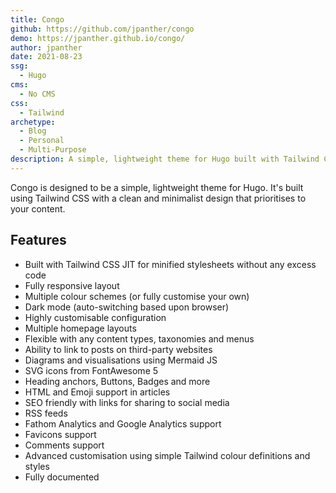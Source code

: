 ```yaml
---
title: Congo
github: https://github.com/jpanther/congo
demo: https://jpanther.github.io/congo/
author: jpanther
date: 2021-08-23
ssg:
  - Hugo
cms:
  - No CMS
css:
  - Tailwind
archetype:
  - Blog
  - Personal
  - Multi-Purpose
description: A simple, lightweight theme for Hugo built with Tailwind CSS.
---
```


Congo is designed to be a simple, lightweight theme for Hugo. It's built using Tailwind CSS with a clean and minimalist design that prioritises to your content.

## Features

- Built with Tailwind CSS JIT for minified stylesheets without any excess code
- Fully responsive layout
- Multiple colour schemes (or fully customise your own)
- Dark mode (auto-switching based upon browser)
- Highly customisable configuration
- Multiple homepage layouts
- Flexible with any content types, taxonomies and menus
- Ability to link to posts on third-party websites
- Diagrams and visualisations using Mermaid JS
- SVG icons from FontAwesome 5
- Heading anchors, Buttons, Badges and more
- HTML and Emoji support in articles
- SEO friendly with links for sharing to social media
- RSS feeds
- Fathom Analytics and Google Analytics support
- Favicons support
- Comments support
- Advanced customisation using simple Tailwind colour definitions and styles
- Fully documented
